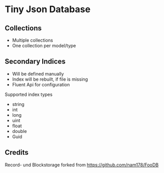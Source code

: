 # Tiny Json Database

## Collections

- Multiple collections
- One collection per model/type

## Secondary Indices

- Will be defined manually
- Index will be rebuilt, if file is missing
- Fluent Api for configuration

Supported index types

- string
- int
- long
- uint
- float
- double
- Guid

## Credits

Record- und Blockstorage forked from https://github.com/nam178/FooDB
